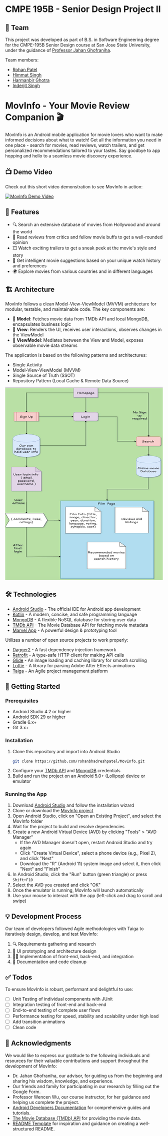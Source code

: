 # CMPE 195B - Senior Design Project II 

## 👥 Team

This project was developed as part of B.S. in Software Engineering degree for the CMPE-195B Senior Design course at San Jose State University, under the guidance of [Professor Jahan Ghofraniha](https://www.linkedin.com/in/jahan-ghofraniha-7a09143/).

Team members:
- [Rohan Patel](https://www.linkedin.com/in/rohanbhadreshpatel/)
- [Himmat Singh](https://www.linkedin.com/in/himmat-singh-11921a133/)
- [Harmanbir Ghotra](https://www.linkedin.com/in/harman-bir-singh-ghotra-299b58165/)
- [Inderjit Singh](https://www.linkedin.com/in/inderjitsingh1/)

# MovInfo - Your Movie Review Companion 🎬

MovInfo is an Android mobile application for movie lovers who want to make informed decisions about what to watch! Get all the information you need in one place - search for movies, read reviews, watch trailers, and get personalized recommendations tailored to your tastes. Say goodbye to app hopping and hello to a seamless movie discovery experience.

## 📺 Demo Video

Check out this short video demonstration to see MovInfo in action:

[![MovInfo Demo Video](https://img.youtube.com/vi/aunLLGuOHco/0.jpg)](https://youtu.be/aunLLGuOHco)

## 🌟 Features

- 🔍 Search an extensive database of movies from Hollywood and around the world
- 📃 Read reviews from critics and fellow movie buffs to get a well-rounded opinion
- 🎞️ Watch exciting trailers to get a sneak peek at the movie's style and story
- 🧠 Get intelligent movie suggestions based on your unique watch history and preferences
- 🌍 Explore movies from various countries and in different languages

## 🏗️ Architecture

MovInfo follows a clean Model-View-ViewModel (MVVM) architecture for modular, testable, and maintainable code. The key components are:

- 💾 **Model**: Fetches movie data from TMDb API and local MongoDB, encapsulates business logic
- 📱 **View**: Renders the UI, receives user interactions, observes changes in the ViewModel
- 🧠 **ViewModel**: Mediates between the View and Model, exposes observable movie data streams

The application is based on the following patterns and architectures:
- Single Activity
- Model-View-ViewModel (MVVM)
- Single Source of Truth (SSOT)
- Repository Pattern (Local Cache & Remote Data Source)

<p align="center">
  <img src="images/architecture_diagram.png" alt="MovInfo Architecture Diagram" width="600"/>
</p>

## 🛠️ Technologies

- [Android Studio](https://developer.android.com/studio) - The official IDE for Android app development
- [Kotlin](https://kotlinlang.org/) - A modern, concise, and safe programming language
- [MongoDB](https://www.mongodb.com/) - A flexible NoSQL database for storing user data
- [TMDb API](https://www.themoviedb.org/) - The Movie Database API for fetching movie metadata
- [Marvel App](https://marvelapp.com/) - A powerful design & prototyping tool

Utilizes a number of open source projects to work properly:
- [Dagger2](https://github.com/google/dagger) - A fast dependency injection framework
- [Retrofit](https://square.github.io/retrofit/) - A type-safe HTTP client for making API calls
- [Glide](https://github.com/bumptech/glide) - An image loading and caching library for smooth scrolling  
- [Lottie](https://github.com/airbnb/lottie-android) - A library for parsing Adobe After Effects animations
- [Taiga](https://www.taiga.io/) - An Agile project management platform

## 🏁 Getting Started

### Prerequisites

- Android Studio 4.2 or higher
- Android SDK 29 or higher
- Gradle 6.x+
- Git 3.x+

### Installation

1. Clone this repository and import into Android Studio
   ```sh
   git clone https://github.com/rohanbhadreshpatel/MovInfo.git
   ```
2. Configure your [TMDb API](https://developers.themoviedb.org/3/getting-started/introduction) and [MongoDB](https://www.mongodb.com/docs/drivers/android/) credentials
3. Build and run the project on an Android 5.0+ (Lollipop) device or emulator

### Running the App

1. Download [Android Studio](https://developer.android.com/studio) and follow the installation wizard
2. Clone or download the [MovInfo project](https://github.com/rohanbhadreshpatel/MovInfo)
3. Open Android Studio, click on "Open an Existing Project", and select the MovInfo folder
4. Wait for the project to build and resolve dependencies
5. Create a new Android Virtual Device (AVD) by clicking "Tools" > "AVD Manager"
   - If the AVD Manager doesn't open, restart Android Studio and try again
   - Click "Create Virtual Device", select a phone device (e.g., Pixel 2), and click "Next"
   - Download the "R" (Android 11) system image and select it, then click "Next" and "Finish"
6. In Android Studio, click the "Run" button (green triangle) or press `Shift+F10`
7. Select the AVD you created and click "OK"
8. Once the emulator is running, MovInfo will launch automatically
9. Use your mouse to interact with the app (left-click and drag to scroll and swipe)

## 💡 Development Process

Our team of developers followed Agile methodologies with Taiga to iteratively design, develop, and test MovInfo:

1. 🔍 Requirements gathering and research
2. 🎨 UI prototyping and architecture design
3. 👨‍💻 Implementation of front-end, back-end, and integration
4. 📝 Documentation and code cleanup

## ✅ Todos
To ensure MovInfo is robust, performant and delightful to use:

- [ ] Unit Testing of individual components with JUnit
- [ ] Integration testing of front-end and back-end
- [ ] End-to-end testing of complete user flows
- [ ] Performance testing for speed, stability and scalability under high load
- [ ] Add transition animations
- [ ] Clean code

## 🙏 Acknowledgments

We would like to express our gratitude to the following individuals and resources for their valuable contributions and support throughout the development of MovInfo:

- Dr. Jahan Ghofraniha, our advisor, for guiding us from the beginning and sharing his wisdom, knowledge, and experience.
- Our friends and family for participating in our research by filling out the Google Form.
- Professor Wencen Wu, our course instructor, for her guidance and helping us complete the project.
- [Android Developers Documentation](https://developer.android.com/docs) for comprehensive guides and tutorials.
- [The Movie Database (TMDb) API](https://www.themoviedb.org/) for providing the movie data.
- [README Template](https://github.com/othneildrew/Best-README-Template) for inspiration and guidance on creating a well-structured README.
